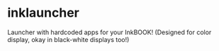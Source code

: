 # inklauncher
Launcher with hardcoded apps for your InkBOOK! (Designed for color display, okay in black-white displays too!)
